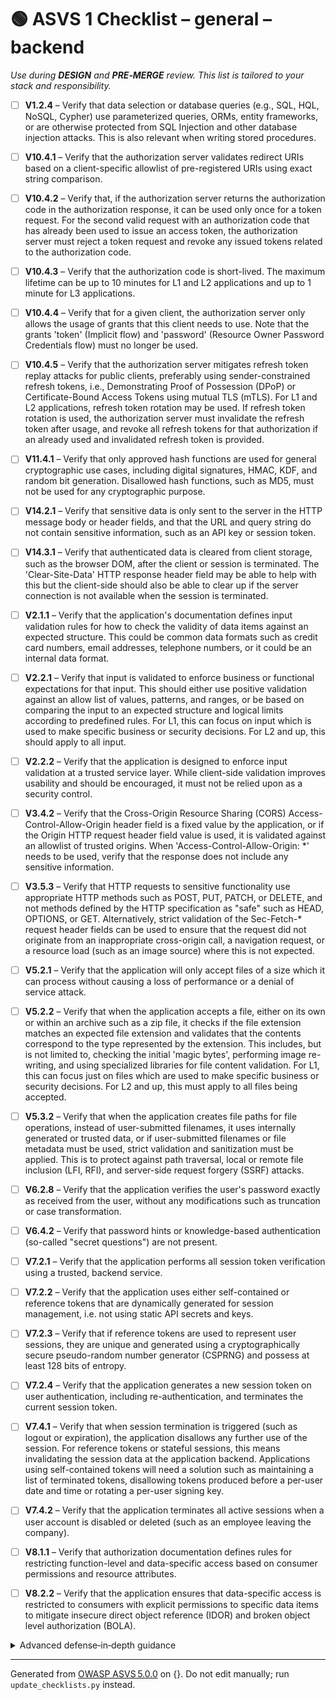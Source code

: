 # 🟢 ASVS 1 Checklist – general – backend

*Use during **DESIGN** and **PRE‑MERGE** review. This list is tailored to your stack and responsibility.*


- [ ] **V1.2.4** – Verify that data selection or database queries (e.g., SQL, HQL, NoSQL, Cypher) use parameterized queries, ORMs, entity frameworks, or are otherwise protected from SQL Injection and other database injection attacks. This is also relevant when writing stored procedures.

- [ ] **V10.4.1** – Verify that the authorization server validates redirect URIs based on a client-specific allowlist of pre-registered URIs using exact string comparison.

- [ ] **V10.4.2** – Verify that, if the authorization server returns the authorization code in the authorization response, it can be used only once for a token request. For the second valid request with an authorization code that has already been used to issue an access token, the authorization server must reject a token request and revoke any issued tokens related to the authorization code.

- [ ] **V10.4.3** – Verify that the authorization code is short-lived. The maximum lifetime can be up to 10 minutes for L1 and L2 applications and up to 1 minute for L3 applications.

- [ ] **V10.4.4** – Verify that for a given client, the authorization server only allows the usage of grants that this client needs to use. Note that the grants 'token' (Implicit flow) and 'password' (Resource Owner Password Credentials flow) must no longer be used.

- [ ] **V10.4.5** – Verify that the authorization server mitigates refresh token replay attacks for public clients, preferably using sender-constrained refresh tokens, i.e., Demonstrating Proof of Possession (DPoP) or Certificate-Bound Access Tokens using mutual TLS (mTLS). For L1 and L2 applications, refresh token rotation may be used. If refresh token rotation is used, the authorization server must invalidate the refresh token after usage, and revoke all refresh tokens for that authorization if an already used and invalidated refresh token is provided.

- [ ] **V11.4.1** – Verify that only approved hash functions are used for general cryptographic use cases, including digital signatures, HMAC, KDF, and random bit generation. Disallowed hash functions, such as MD5, must not be used for any cryptographic purpose.

- [ ] **V14.2.1** – Verify that sensitive data is only sent to the server in the HTTP message body or header fields, and that the URL and query string do not contain sensitive information, such as an API key or session token.

- [ ] **V14.3.1** – Verify that authenticated data is cleared from client storage, such as the browser DOM, after the client or session is terminated. The 'Clear-Site-Data' HTTP response header field may be able to help with this but the client-side should also be able to clear up if the server connection is not available when the session is terminated.

- [ ] **V2.1.1** – Verify that the application's documentation defines input validation rules for how to check the validity of data items against an expected structure. This could be common data formats such as credit card numbers, email addresses, telephone numbers, or it could be an internal data format.

- [ ] **V2.2.1** – Verify that input is validated to enforce business or functional expectations for that input. This should either use positive validation against an allow list of values, patterns, and ranges, or be based on comparing the input to an expected structure and logical limits according to predefined rules. For L1, this can focus on input which is used to make specific business or security decisions. For L2 and up, this should apply to all input.

- [ ] **V2.2.2** – Verify that the application is designed to enforce input validation at a trusted service layer. While client-side validation improves usability and should be encouraged, it must not be relied upon as a security control.

- [ ] **V3.4.2** – Verify that the Cross-Origin Resource Sharing (CORS) Access-Control-Allow-Origin header field is a fixed value by the application, or if the Origin HTTP request header field value is used, it is validated against an allowlist of trusted origins. When 'Access-Control-Allow-Origin: *' needs to be used, verify that the response does not include any sensitive information.

- [ ] **V3.5.3** – Verify that HTTP requests to sensitive functionality use appropriate HTTP methods such as POST, PUT, PATCH, or DELETE, and not methods defined by the HTTP specification as "safe" such as HEAD, OPTIONS, or GET. Alternatively, strict validation of the Sec-Fetch-* request header fields can be used to ensure that the request did not originate from an inappropriate cross-origin call, a navigation request, or a resource load (such as an image source) where this is not expected.

- [ ] **V5.2.1** – Verify that the application will only accept files of a size which it can process without causing a loss of performance or a denial of service attack.

- [ ] **V5.2.2** – Verify that when the application accepts a file, either on its own or within an archive such as a zip file, it checks if the file extension matches an expected file extension and validates that the contents correspond to the type represented by the extension. This includes, but is not limited to, checking the initial 'magic bytes', performing image re-writing, and using specialized libraries for file content validation. For L1, this can focus just on files which are used to make specific business or security decisions. For L2 and up, this must apply to all files being accepted.

- [ ] **V5.3.2** – Verify that when the application creates file paths for file operations, instead of user-submitted filenames, it uses internally generated or trusted data, or if user-submitted filenames or file metadata must be used, strict validation and sanitization must be applied. This is to protect against path traversal, local or remote file inclusion (LFI, RFI), and server-side request forgery (SSRF) attacks.

- [ ] **V6.2.8** – Verify that the application verifies the user's password exactly as received from the user, without any modifications such as truncation or case transformation.

- [ ] **V6.4.2** – Verify that password hints or knowledge-based authentication (so-called "secret questions") are not present.

- [ ] **V7.2.1** – Verify that the application performs all session token verification using a trusted, backend service.

- [ ] **V7.2.2** – Verify that the application uses either self-contained or reference tokens that are dynamically generated for session management, i.e. not using static API secrets and keys.

- [ ] **V7.2.3** – Verify that if reference tokens are used to represent user sessions, they are unique and generated using a cryptographically secure pseudo-random number generator (CSPRNG) and possess at least 128 bits of entropy.

- [ ] **V7.2.4** – Verify that the application generates a new session token on user authentication, including re-authentication, and terminates the current session token.

- [ ] **V7.4.1** – Verify that when session termination is triggered (such as logout or expiration), the application disallows any further use of the session. For reference tokens or stateful sessions, this means invalidating the session data at the application backend. Applications using self-contained tokens will need a solution such as maintaining a list of terminated tokens, disallowing tokens produced before a per-user date and time or rotating a per-user signing key.

- [ ] **V7.4.2** – Verify that the application terminates all active sessions when a user account is disabled or deleted (such as an employee leaving the company).

- [ ] **V8.1.1** – Verify that authorization documentation defines rules for restricting function-level and data-specific access based on consumer permissions and resource attributes.

- [ ] **V8.2.2** – Verify that the application ensures that data-specific access is restricted to consumers with explicit permissions to specific data items to mitigate insecure direct object reference (IDOR) and broken object level authorization (BOLA).

<details><summary>Advanced defense‑in‑depth guidance</summary>


_Add organisation‑specific recommendations, links to tooling, threat models, etc._

</details>


---

Generated from [OWASP ASVS 5.0.0](https://owasp.org/www-project-application-security-verification-standard/) on {}. Do not edit manually; run `update_checklists.py` instead.
